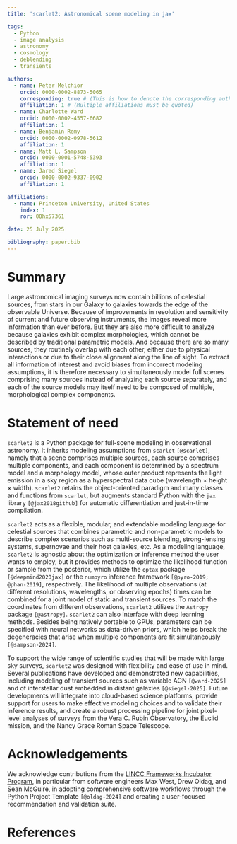 ```yaml
---
title: 'scarlet2: Astronomical scene modeling in jax'

tags:
  - Python
  - image analysis
  - astronomy
  - cosmology
  - deblending
  - transients

authors:
  - name: Peter Melchior
    orcid: 0000-0002-8873-5065
    corresponding: true # (This is how to denote the corresponding author)
    affiliation: 1 # (Multiple affiliations must be quoted)
  - name: Charlotte Ward
    orcid: 0000-0002-4557-6682
    affiliation: 1
  - name: Benjamin Remy
    orcid: 0000-0002-0978-5612
    affiliation: 1
  - name: Matt L. Sampson
    orcid: 0000-0001-5748-5393
    affiliation: 1
  - name: Jared Siegel
    orcid: 0000-0002-9337-0902
    affiliation: 1

affiliations:
  - name: Princeton University, United States
    index: 1
    ror: 00hx57361

date: 25 July 2025

bibliography: paper.bib
---
```


# Summary

Large astronomical imaging surveys now contain billions of celestial sources, from stars in our Galaxy to galaxies
towards the edge of the observable Universe. Because of improvements in resolution and sensitivity of current and future
observing instruments, the images reveal more information than ever before. But they are also more difficult to analyze
because galaxies exhibit complex morphologies, which cannot be described by traditional parametric models. And because
there are so many sources, they routinely overlap with each other, either due to physical interactions or due to their
close alignment along the line of sight. To extract all information of interest and avoid biases from incorrect modeling
assumptions, it is therefore necessary to simultaneously model full scenes comprising many sources instead of analyzing
each source separately, and each of the source models may itself need to be composed of multiple, morphological complex
components.

# Statement of need

`scarlet2` is a Python package for full-scene modeling in observational astronomy. It inherits modeling assumptions from
`scarlet` `[@scarlet]`, namely that a scene comprises multiple sources, each source comprises multiple components, and
each component is determined by a spectrum model and a morphology model, whose outer product represents the light
emission in a sky region as a hyperspectral data cube (wavelength $\times$ height $\times$ width). `scarlet2` retains
the object-oriented paradigm and many classes and functions from `scarlet`, but augments standard Python with the `jax`
library `[@jax2018github]` for automatic differentiation and just-in-time compilation.

`scarlet2` acts as a flexible, modular, and extendable modeling language for celestial sources that combines parametric
and non-parametric models to describe complex scenarios such as multi-source blending, strong-lensing systems,
supernovae and their host galaxies, etc. As a modeling language, `scarlet2` is agnostic about the optimization or
inference method the user wants to employ, but it provides methods to optimize the likelihood function or sample from
the posterior, which utilize the `optax` package `[@deepmind2020jax]` or the `numpyro` inference framework
`[@pyro-2019; @phan-2019]`, respectively. The likelihood of multiple
observations (at different resolutions, wavelengths, or observing epochs) times can be combined for a joint model of
static and transient sources. To match the coordinates from different observations, `scarlet2` utilizes the `Astropy`
package `[@astropy]`. `scarlet2` can also interface with deep learning methods. Besides being natively portable to GPUs,
parameters can be specified with neural networks as data-driven priors, which helps break the degeneracies that arise
when multiple components are fit simultaneously `[@sampson-2024]`.

To support the wide range of scientific studies that will be made with large sky surveys, `scarlet2` was designed with
flexibility and ease of use in mind. Several publications have developed and demonstrated new capabilities, including
modeling of transient sources such as variable AGN `[@ward-2025]` and of interstellar dust embedded in distant galaxies
`[@siegel-2025]`.
Future developments will integrate into cloud-based science platforms, provide support for users to make effective
modeling choices and to validate their inference results, and create a robust processing pipeline for joint pixel-level
analyses of surveys from the Vera C. Rubin Observatory, the Euclid mission, and the Nancy Grace Roman Space Telescope.

# Acknowledgements

We acknowledge contributions from
the [LINCC Frameworks Incubator Program](https://lsstdiscoveryalliance.org/programs/lincc-frameworks/incubators/), in
particular from software engineers Max West, Drew Oldag, and Sean McGuire, in adopting comprehensive software workflows
through the Python Project Template `[@oldag-2024]` and creating a user-focused recommendation and validation suite.

# References